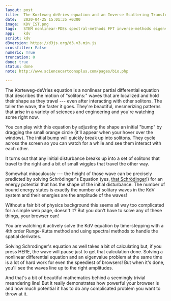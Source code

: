 ```yaml
---
layout: post
title:  The Korteweg deVries equation and an Inverse Scattering Transform
date:   2020-04-25 15:01:35 +0300
image:  KDV_IST.png
tags:   STEM nonlinear-PDEs spectral-methods FFT inverse-methods eigenvalues mathematics physics wave
app:    kdv
script: kdv
d3version: https://d3js.org/d3.v3.min.js
crossfilter: False
numeric: True
truncation: 0
done: true
status: done
note: http://www.sciencecartoonsplus.com/pages/bio.php

---
```


The Korteweg-deVries equation is a nonlinear partial differential equation that describes the motion of "solitons:" waves that are localized and hold their shape as they travel --- even after interacting with other solitons. The taller the wave, the faster it goes. They're beautiful, mesmerizing patterns that arise in a variety of sciences and engineering and you're watching some right now.

You can play with this equation by adjusting the shape an initial "bump" by dragging the small orange circle (it'll appear when your hover over the window). The initial bump will quickly break up into solitons. They cycle across the screen so you can watch for a while and see them interact with each other.

It turns out that any initial disturbance breaks up into a set of solitons that travel to the right and a bit of small wiggles that travel the other way. 

<span id=miracle>Somewhat miraculously</span> --- the height of those wave can be precisely predicted by solving Schrödinger's Equation (yes, [that Schrödinger](https://duckduckgo.com/?q=%22Schrodinger+cat%22+&t=brave&iar=images&iax=images&ia=images)!) for an energy potential that has the shape of the initial disturbance. The number of bound energy states is exactly the number of solitary waves in the KdV system and their energies are the amplitude of the waves! 

Without a fair bit of physics background this seems all way too complicated for a simple web page, doesn't it? But you don't have to solve any of these things, your browser can!

You are watching it actively solve the KdV equation by time-stepping with a 4th order Runge-Kutta method and using spectral methods to handle the spatial derivates. 

Solving Schrodinger's equation as well takes a bit of calculating but, if you press <span id=starter>HERE</span>, the wave will pause just to get that calculation done. Solving a nonlinear differential equation and an eigenvalue problem at the same time is a lot of hard work for even the speediest of browsers! But when it's done, you'll see the waves line up to the right amplitudes.

And that's a bit of beautiful mathematics behind a seemingly trivial meandering line! But it really demonstrates how powerful your browser is and how much potential it has to do any complicated problem you want to throw at it.

